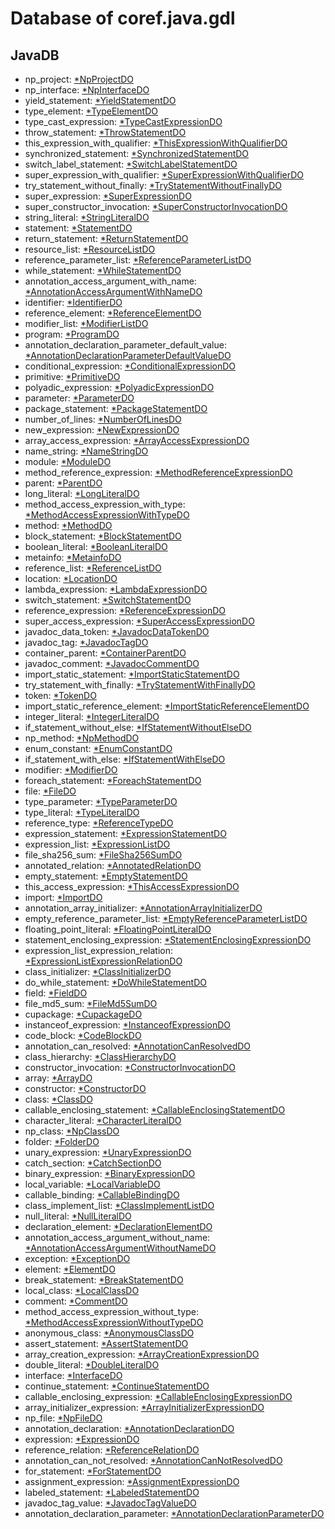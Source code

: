 # Database of coref.java.gdl

## JavaDB

* np_project: [*NpProjectDO](./schema/NpProjectDO.md)
* np_interface: [*NpInterfaceDO](./schema/NpInterfaceDO.md)
* yield_statement: [*YieldStatementDO](./schema/YieldStatementDO.md)
* type_element: [*TypeElementDO](./schema/TypeElementDO.md)
* type_cast_expression: [*TypeCastExpressionDO](./schema/TypeCastExpressionDO.md)
* throw_statement: [*ThrowStatementDO](./schema/ThrowStatementDO.md)
* this_expression_with_qualifier: [*ThisExpressionWithQualifierDO](./schema/ThisExpressionWithQualifierDO.md)
* synchronized_statement: [*SynchronizedStatementDO](./schema/SynchronizedStatementDO.md)
* switch_label_statement: [*SwitchLabelStatementDO](./schema/SwitchLabelStatementDO.md)
* super_expression_with_qualifier: [*SuperExpressionWithQualifierDO](./schema/SuperExpressionWithQualifierDO.md)
* try_statement_without_finally: [*TryStatementWithoutFinallyDO](./schema/TryStatementWithoutFinallyDO.md)
* super_expression: [*SuperExpressionDO](./schema/SuperExpressionDO.md)
* super_constructor_invocation: [*SuperConstructorInvocationDO](./schema/SuperConstructorInvocationDO.md)
* string_literal: [*StringLiteralDO](./schema/StringLiteralDO.md)
* statement: [*StatementDO](./schema/StatementDO.md)
* return_statement: [*ReturnStatementDO](./schema/ReturnStatementDO.md)
* resource_list: [*ResourceListDO](./schema/ResourceListDO.md)
* reference_parameter_list: [*ReferenceParameterListDO](./schema/ReferenceParameterListDO.md)
* while_statement: [*WhileStatementDO](./schema/WhileStatementDO.md)
* annotation_access_argument_with_name: [*AnnotationAccessArgumentWithNameDO](./schema/AnnotationAccessArgumentWithNameDO.md)
* identifier: [*IdentifierDO](./schema/IdentifierDO.md)
* reference_element: [*ReferenceElementDO](./schema/ReferenceElementDO.md)
* modifier_list: [*ModifierListDO](./schema/ModifierListDO.md)
* program: [*ProgramDO](./schema/ProgramDO.md)
* annotation_declaration_parameter_default_value: [*AnnotationDeclarationParameterDefaultValueDO](./schema/AnnotationDeclarationParameterDefaultValueDO.md)
* conditional_expression: [*ConditionalExpressionDO](./schema/ConditionalExpressionDO.md)
* primitive: [*PrimitiveDO](./schema/PrimitiveDO.md)
* polyadic_expression: [*PolyadicExpressionDO](./schema/PolyadicExpressionDO.md)
* parameter: [*ParameterDO](./schema/ParameterDO.md)
* package_statement: [*PackageStatementDO](./schema/PackageStatementDO.md)
* number_of_lines: [*NumberOfLinesDO](./schema/NumberOfLinesDO.md)
* new_expression: [*NewExpressionDO](./schema/NewExpressionDO.md)
* array_access_expression: [*ArrayAccessExpressionDO](./schema/ArrayAccessExpressionDO.md)
* name_string: [*NameStringDO](./schema/NameStringDO.md)
* module: [*ModuleDO](./schema/ModuleDO.md)
* method_reference_expression: [*MethodReferenceExpressionDO](./schema/MethodReferenceExpressionDO.md)
* parent: [*ParentDO](./schema/ParentDO.md)
* long_literal: [*LongLiteralDO](./schema/LongLiteralDO.md)
* method_access_expression_with_type: [*MethodAccessExpressionWithTypeDO](./schema/MethodAccessExpressionWithTypeDO.md)
* method: [*MethodDO](./schema/MethodDO.md)
* block_statement: [*BlockStatementDO](./schema/BlockStatementDO.md)
* boolean_literal: [*BooleanLiteralDO](./schema/BooleanLiteralDO.md)
* metainfo: [*MetainfoDO](./schema/MetainfoDO.md)
* reference_list: [*ReferenceListDO](./schema/ReferenceListDO.md)
* location: [*LocationDO](./schema/LocationDO.md)
* lambda_expression: [*LambdaExpressionDO](./schema/LambdaExpressionDO.md)
* switch_statement: [*SwitchStatementDO](./schema/SwitchStatementDO.md)
* reference_expression: [*ReferenceExpressionDO](./schema/ReferenceExpressionDO.md)
* super_access_expression: [*SuperAccessExpressionDO](./schema/SuperAccessExpressionDO.md)
* javadoc_data_token: [*JavadocDataTokenDO](./schema/JavadocDataTokenDO.md)
* javadoc_tag: [*JavadocTagDO](./schema/JavadocTagDO.md)
* container_parent: [*ContainerParentDO](./schema/ContainerParentDO.md)
* javadoc_comment: [*JavadocCommentDO](./schema/JavadocCommentDO.md)
* import_static_statement: [*ImportStaticStatementDO](./schema/ImportStaticStatementDO.md)
* try_statement_with_finally: [*TryStatementWithFinallyDO](./schema/TryStatementWithFinallyDO.md)
* token: [*TokenDO](./schema/TokenDO.md)
* import_static_reference_element: [*ImportStaticReferenceElementDO](./schema/ImportStaticReferenceElementDO.md)
* integer_literal: [*IntegerLiteralDO](./schema/IntegerLiteralDO.md)
* if_statement_without_else: [*IfStatementWithoutElseDO](./schema/IfStatementWithoutElseDO.md)
* np_method: [*NpMethodDO](./schema/NpMethodDO.md)
* enum_constant: [*EnumConstantDO](./schema/EnumConstantDO.md)
* if_statement_with_else: [*IfStatementWithElseDO](./schema/IfStatementWithElseDO.md)
* modifier: [*ModifierDO](./schema/ModifierDO.md)
* foreach_statement: [*ForeachStatementDO](./schema/ForeachStatementDO.md)
* file: [*FileDO](./schema/FileDO.md)
* type_parameter: [*TypeParameterDO](./schema/TypeParameterDO.md)
* type_literal: [*TypeLiteralDO](./schema/TypeLiteralDO.md)
* reference_type: [*ReferenceTypeDO](./schema/ReferenceTypeDO.md)
* expression_statement: [*ExpressionStatementDO](./schema/ExpressionStatementDO.md)
* expression_list: [*ExpressionListDO](./schema/ExpressionListDO.md)
* file_sha256_sum: [*FileSha256SumDO](./schema/FileSha256SumDO.md)
* annotated_relation: [*AnnotatedRelationDO](./schema/AnnotatedRelationDO.md)
* empty_statement: [*EmptyStatementDO](./schema/EmptyStatementDO.md)
* this_access_expression: [*ThisAccessExpressionDO](./schema/ThisAccessExpressionDO.md)
* import: [*ImportDO](./schema/ImportDO.md)
* annotation_array_initializer: [*AnnotationArrayInitializerDO](./schema/AnnotationArrayInitializerDO.md)
* empty_reference_parameter_list: [*EmptyReferenceParameterListDO](./schema/EmptyReferenceParameterListDO.md)
* floating_point_literal: [*FloatingPointLiteralDO](./schema/FloatingPointLiteralDO.md)
* statement_enclosing_expression: [*StatementEnclosingExpressionDO](./schema/StatementEnclosingExpressionDO.md)
* expression_list_expression_relation: [*ExpressionListExpressionRelationDO](./schema/ExpressionListExpressionRelationDO.md)
* class_initializer: [*ClassInitializerDO](./schema/ClassInitializerDO.md)
* do_while_statement: [*DoWhileStatementDO](./schema/DoWhileStatementDO.md)
* field: [*FieldDO](./schema/FieldDO.md)
* file_md5_sum: [*FileMd5SumDO](./schema/FileMd5SumDO.md)
* cupackage: [*CupackageDO](./schema/CupackageDO.md)
* instanceof_expression: [*InstanceofExpressionDO](./schema/InstanceofExpressionDO.md)
* code_block: [*CodeBlockDO](./schema/CodeBlockDO.md)
* annotation_can_resolved: [*AnnotationCanResolvedDO](./schema/AnnotationCanResolvedDO.md)
* class_hierarchy: [*ClassHierarchyDO](./schema/ClassHierarchyDO.md)
* constructor_invocation: [*ConstructorInvocationDO](./schema/ConstructorInvocationDO.md)
* array: [*ArrayDO](./schema/ArrayDO.md)
* constructor: [*ConstructorDO](./schema/ConstructorDO.md)
* class: [*ClassDO](./schema/ClassDO.md)
* callable_enclosing_statement: [*CallableEnclosingStatementDO](./schema/CallableEnclosingStatementDO.md)
* character_literal: [*CharacterLiteralDO](./schema/CharacterLiteralDO.md)
* np_class: [*NpClassDO](./schema/NpClassDO.md)
* folder: [*FolderDO](./schema/FolderDO.md)
* unary_expression: [*UnaryExpressionDO](./schema/UnaryExpressionDO.md)
* catch_section: [*CatchSectionDO](./schema/CatchSectionDO.md)
* binary_expression: [*BinaryExpressionDO](./schema/BinaryExpressionDO.md)
* local_variable: [*LocalVariableDO](./schema/LocalVariableDO.md)
* callable_binding: [*CallableBindingDO](./schema/CallableBindingDO.md)
* class_implement_list: [*ClassImplementListDO](./schema/ClassImplementListDO.md)
* null_literal: [*NullLiteralDO](./schema/NullLiteralDO.md)
* declaration_element: [*DeclarationElementDO](./schema/DeclarationElementDO.md)
* annotation_access_argument_without_name: [*AnnotationAccessArgumentWithoutNameDO](./schema/AnnotationAccessArgumentWithoutNameDO.md)
* exception: [*ExceptionDO](./schema/ExceptionDO.md)
* element: [*ElementDO](./schema/ElementDO.md)
* break_statement: [*BreakStatementDO](./schema/BreakStatementDO.md)
* local_class: [*LocalClassDO](./schema/LocalClassDO.md)
* comment: [*CommentDO](./schema/CommentDO.md)
* method_access_expression_without_type: [*MethodAccessExpressionWithoutTypeDO](./schema/MethodAccessExpressionWithoutTypeDO.md)
* anonymous_class: [*AnonymousClassDO](./schema/AnonymousClassDO.md)
* assert_statement: [*AssertStatementDO](./schema/AssertStatementDO.md)
* array_creation_expression: [*ArrayCreationExpressionDO](./schema/ArrayCreationExpressionDO.md)
* double_literal: [*DoubleLiteralDO](./schema/DoubleLiteralDO.md)
* interface: [*InterfaceDO](./schema/InterfaceDO.md)
* continue_statement: [*ContinueStatementDO](./schema/ContinueStatementDO.md)
* callable_enclosing_expression: [*CallableEnclosingExpressionDO](./schema/CallableEnclosingExpressionDO.md)
* array_initializer_expression: [*ArrayInitializerExpressionDO](./schema/ArrayInitializerExpressionDO.md)
* np_file: [*NpFileDO](./schema/NpFileDO.md)
* annotation_declaration: [*AnnotationDeclarationDO](./schema/AnnotationDeclarationDO.md)
* expression: [*ExpressionDO](./schema/ExpressionDO.md)
* reference_relation: [*ReferenceRelationDO](./schema/ReferenceRelationDO.md)
* annotation_can_not_resolved: [*AnnotationCanNotResolvedDO](./schema/AnnotationCanNotResolvedDO.md)
* for_statement: [*ForStatementDO](./schema/ForStatementDO.md)
* assignment_expression: [*AssignmentExpressionDO](./schema/AssignmentExpressionDO.md)
* labeled_statement: [*LabeledStatementDO](./schema/LabeledStatementDO.md)
* javadoc_tag_value: [*JavadocTagValueDO](./schema/JavadocTagValueDO.md)
* annotation_declaration_parameter: [*AnnotationDeclarationParameterDO](./schema/AnnotationDeclarationParameterDO.md)

